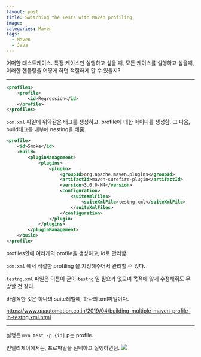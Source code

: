 ```yaml
---
layout: post
title: Switching the Tests with Maven profiling
image:
categories: Maven
tags:
  - Maven
  - Java
---
```


어떠한 테스트케이스. 특정 케이스만 실행하고 싶을 때, 모든 케이스를 실행하고 싶을때, 이러한 핸들링을 어떻게 하면 적절하게 할 수 있을지?

- - - -



```xml
<profiles>
    <profile>
        <id>Regression</id>       
    </profile>
</profiles>
```

`pom.xml` 파일에 위와같은 태그를 생성하고. profile에 대한 아이디를 생성함.
그 다음, build태그를 내부에 nesting을 해줌.

```xml
<profile>
    <id>Smoke</id>
    <build>
        <pluginManagement>
            <plugins>
                <plugin>
                    <groupId>org.apache.maven.plugins</groupId>
                    <artifactId>maven-surefire-plugin</artifactId>
                    <version>3.0.0-M4</version>
                    <configuration>
                        <suiteXmlFiles>
                            <suiteXmlFile>testng.xml</suiteXmlFile>
                        </suiteXmlFiles>
                    </configuration>
                </plugin>
            </plugins>
        </pluginManagement>
    </build>
</profile>

```

profiles안에 여러개의 profile을 생성하고, id로 관리함.

`pom.xml` 에서 적절한 profiling 을 지정해주어서 관리할 수 있다.

`testng.xml` 파일은 이름이 굳이 `testng` 일 필요가 없으며 목적에 맞게 수정해줘도 무방할 것 같다.

바람직한 것은 하나의 suite레벨에, 하나의 xml파일이다.

https://www.qaautomation.co.in/2019/04/building-multiple-maven-profile-in-testng.xml.html

---



실행은 `mvn test -p {id]`
p는 profile.

인텔리제이에서는, 프로파일을 선택하고 실행하면됨.
![](/assets/posts/Maven/Switching%20the%20Tests%20with%20Maven%20profiling/578FD980-E623-4208-93B3-C852A9FF94C2.png)



